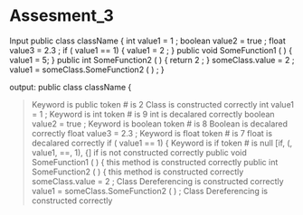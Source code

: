 # Assesment_3

Input
public class className {
    int value1 = 1 ;
    boolean value2 = true ;
    float value3 = 2.3 ;
    if ( value1 == 1) {
        value1 = 2 ;
    }
    public void SomeFunction1 ( ) {
        value1 = 5;
    }
    public int SomeFunction2 ( ) {
        return 2 ;
    }
    someClass.value = 2 ;
    value1 = someClass.SomeFunction2 ( ) ;
}

output:
public class className { 
 > Keyword is public token # is 2
 > Class is constructed correctly
int value1 = 1 ; 
 > Keyword is int token # is 9
 > int is decalared correctly
boolean value2 = true ; 
 > Keyword is boolean token # is 8
 > Boolean is decalared correctly
float value3 = 2.3 ; 
 > Keyword is float token # is 7
 > float is decalared correctly
if ( value1 == 1) { 
 > Keyword is if token # is null
[if, (, value1, ==, 1), {]
 > if is not constructed correctly
public void SomeFunction1 ( ) { 
 > this method is constructed correctly
public int SomeFunction2 ( ) { 
 > this method is constructed correctly
someClass.value = 2 ; 
 > Class Dereferencing is constructed correctly
value1 = someClass.SomeFunction2 ( ) ; 
 > Class Dereferencing is constructed correctly
